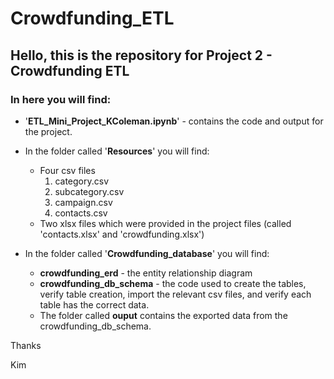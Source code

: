 # Crowdfunding_ETL

## Hello, this is the repository for Project 2 - Crowdfunding ETL

### In here you will find:

 - '**ETL_Mini_Project_KColeman.ipynb**' - contains the code and output for the project.

 - In the folder called '**Resources**' you will find:
    - Four csv files
        1. category.csv
        2. subcategory.csv
        3. campaign.csv
        4. contacts.csv
    - Two xlsx files which were provided in the project files (called 'contacts.xlsx' and 'crowdfunding.xlsx') 

- In the folder called '**Crowdfunding_database**' you will find:
    - **crowdfunding_erd** - the entity relationship diagram
    - **crowdfunding_db_schema** - the code used to create the tables, verify table creation, import the relevant csv files, and verify each table has the correct data. 
    - The folder called **ouput** contains the exported data from the crowdfunding_db_schema.
   
Thanks

Kim